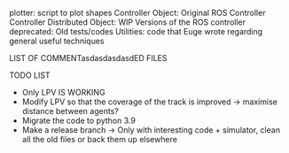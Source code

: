 plotter: script to plot shapes
Controller Object: Original ROS Controller
Controller Distributed Object: WIP Versions of the ROS controller 
deprecated: Old tests/codes 
Utilities: code that Euge wrote regarding general useful techniques 

LIST OF COMMENTasdasdasdasdED FILES

TODO LIST  
* Only LPV IS WORKING 
* Modify LPV so that the coverage of the track is improved -> maximise distance between agents? 
* Migrate the code to python 3.9
* Make a release branch -> Only with interesting code + simulator, clean all the old files or back them up elsewhere